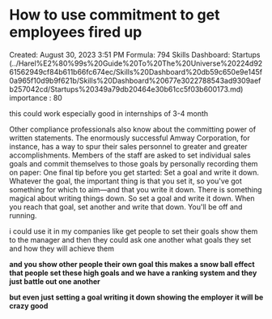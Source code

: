 # How to use commitment to get employees fired up

Created: August 30, 2023 3:51 PM
Formula: 794
Skills Dashboard: Startups (../Harel%E2%80%99s%20Guide%20To%20The%20Universe%20224d9261562949cf84b611b66fc674ec/Skills%20Dashboard%20db59c650e9e145f0a965f10d9b9f621b/Skills%20Dashboard%20677e3022788543ad9309aefb257042cd/Startups%20349a79db20464e30b61cc5f03b600173.md)
importance : 80

this could work especially good in internships of 3-4 month 

Other compliance professionals also know about the committing power of written
statements. The enormously successful Amway Corporation, for instance, has a way to
spur their sales personnel to greater and greater accomplishments. Members of the staff
are asked to set individual sales goals and commit themselves to those goals by
personally recording them on paper:
One final tip before you get started: Set a goal and write it down. Whatever the goal,
the important thing is that you set it, so you've got something for which to aim—and
that you write it down. There is something magical about writing things down. So set a
goal and write it down. When you reach that goal, set another and write that down.
You'll be off and running.

i could use it in my companies like get people to set their goals show them to the manager and then they could ask one another what goals they set and how they will achieve them 

**and you show other people their own goal this makes a snow ball effect that people set these high goals and we have a ranking system and they just battle out one another** 

**but even just setting a goal writing it down showing the employer it will be crazy good**